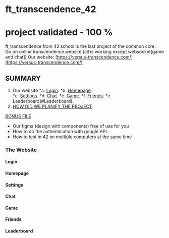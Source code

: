 # ft_transcendence_42

# project validated - 100 %
ft_transcendence from 42 school is the last project of the common core.  
Go on online transcendence website (all is working except websocket[game and chat])
Our website: [https://versus-transcendence.com/](https://versus-transcendence.com/)

## SUMMARY

1. Our website
  *a. [Login](#Login). 
  *b. [Homepage](#Homepage).  
  *c. [Settings](#Settings). 
  *d. [Chat](#Chat). 
  *e. [Game](#Game). 
  *f. [Friends](#Friends). 
  *e. Leaderboard(#Leaderboard). 
3. [HOW DID WE PLANIFY THE PROJECT](project_planification.md)

[BONUS FILE](bonus_readme.md)
- Our figma (design with components) free of use for you
- How to do the authentication with google API.
- How to test in 42 on multiple computers at the same time

### The Website
#### Login
#### Homepage
#### Settings
#### Chat
#### Game
#### Friends
#### Leaderboard
